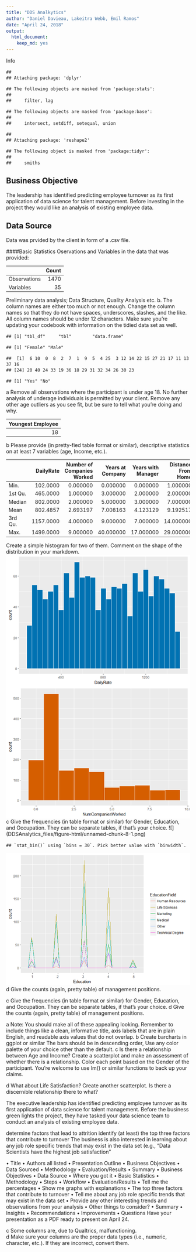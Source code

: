```yaml
---
title: "DDS Analkytics"
author: "Daniel Davieau, Lakeitra Webb, Emil Ramos"
date: "April 24, 2018"
output: 
  html_document: 
    keep_md: yes
---
```



Info

```
## 
## Attaching package: 'dplyr'
```

```
## The following objects are masked from 'package:stats':
## 
##     filter, lag
```

```
## The following objects are masked from 'package:base':
## 
##     intersect, setdiff, setequal, union
```

```
## 
## Attaching package: 'reshape2'
```

```
## The following object is masked from 'package:tidyr':
## 
##     smiths
```
## Business Objective
The leadership has identified predicting employee turnover as its first application of data science for talent management. Before investing in the project they would like an analysis of existing employee data.  

## Data Source
Data was prvided by the client in form of a .csv file.  

####Basic Statistics
Oservations and Variables in the data that was provided:

<table class="table table-striped" style="width: auto !important; ">
 <thead>
  <tr>
   <th style="text-align:left;">   </th>
   <th style="text-align:right;"> Count </th>
  </tr>
 </thead>
<tbody>
  <tr>
   <td style="text-align:left;"> Observations </td>
   <td style="text-align:right;"> 1470 </td>
  </tr>
  <tr>
   <td style="text-align:left;"> Variables </td>
   <td style="text-align:right;"> 35 </td>
  </tr>
</tbody>
</table>
Preliminary data analysis; Data Structure, Quality Analysis etc.
b.	The column names are either too much or not enough.  Change the column names so that they do not have spaces, underscores, slashes, and the like. All column names should be under 12 characters. Make sure you’re updating your codebook with information on the tidied data set as well.

```
## [1] "tbl_df"     "tbl"        "data.frame"
```

```
## [1] "Female" "Male"
```

```
##  [1]  6 10  0  8  2  7  1  9  5  4 25  3 12 14 22 15 27 21 17 11 13 37 16
## [24] 20 40 24 33 19 36 18 29 31 32 34 26 30 23
```

```
## [1] "Yes" "No"
```
a	Remove all observations where the participant is under age 18.  No further analysis of underage individuals is permitted by your client.  Remove any other age outliers as you see fit, but be sure to tell what you’re doing and why.
<table class="table table-striped" style="width: auto !important; ">
 <thead>
  <tr>
   <th style="text-align:right;"> Youngest Employee </th>
  </tr>
 </thead>
<tbody>
  <tr>
   <td style="text-align:right;"> 18 </td>
  </tr>
</tbody>
</table>
b	Please provide (in pretty-fied table format or similar), descriptive statistics on at least 7 variables (age, Income, etc.). 
<table class="table table-striped" style="width: auto !important; margin-left: auto; margin-right: auto;">
 <thead>
  <tr>
   <th style="text-align:left;">   </th>
   <th style="text-align:right;"> DailyRate </th>
   <th style="text-align:right;"> Number of Companies Worked </th>
   <th style="text-align:right;"> Years at Company </th>
   <th style="text-align:right;"> Years with Manager </th>
   <th style="text-align:right;"> Distance From Home </th>
   <th style="text-align:right;"> Percent Salary Hike </th>
   <th style="text-align:right;"> Years in Current Role </th>
  </tr>
 </thead>
<tbody>
  <tr>
   <td style="text-align:left;"> Min. </td>
   <td style="text-align:right;"> 102.0000 </td>
   <td style="text-align:right;"> 0.000000 </td>
   <td style="text-align:right;"> 0.000000 </td>
   <td style="text-align:right;"> 0.000000 </td>
   <td style="text-align:right;"> 1.000000 </td>
   <td style="text-align:right;"> 11.00000 </td>
   <td style="text-align:right;"> 0.000000 </td>
  </tr>
  <tr>
   <td style="text-align:left;"> 1st Qu. </td>
   <td style="text-align:right;"> 465.0000 </td>
   <td style="text-align:right;"> 1.000000 </td>
   <td style="text-align:right;"> 3.000000 </td>
   <td style="text-align:right;"> 2.000000 </td>
   <td style="text-align:right;"> 2.000000 </td>
   <td style="text-align:right;"> 12.00000 </td>
   <td style="text-align:right;"> 2.000000 </td>
  </tr>
  <tr>
   <td style="text-align:left;"> Median </td>
   <td style="text-align:right;"> 802.0000 </td>
   <td style="text-align:right;"> 2.000000 </td>
   <td style="text-align:right;"> 5.000000 </td>
   <td style="text-align:right;"> 3.000000 </td>
   <td style="text-align:right;"> 7.000000 </td>
   <td style="text-align:right;"> 14.00000 </td>
   <td style="text-align:right;"> 3.000000 </td>
  </tr>
  <tr>
   <td style="text-align:left;"> Mean </td>
   <td style="text-align:right;"> 802.4857 </td>
   <td style="text-align:right;"> 2.693197 </td>
   <td style="text-align:right;"> 7.008163 </td>
   <td style="text-align:right;"> 4.123129 </td>
   <td style="text-align:right;"> 9.192517 </td>
   <td style="text-align:right;"> 15.20952 </td>
   <td style="text-align:right;"> 4.229252 </td>
  </tr>
  <tr>
   <td style="text-align:left;"> 3rd Qu. </td>
   <td style="text-align:right;"> 1157.0000 </td>
   <td style="text-align:right;"> 4.000000 </td>
   <td style="text-align:right;"> 9.000000 </td>
   <td style="text-align:right;"> 7.000000 </td>
   <td style="text-align:right;"> 14.000000 </td>
   <td style="text-align:right;"> 18.00000 </td>
   <td style="text-align:right;"> 7.000000 </td>
  </tr>
  <tr>
   <td style="text-align:left;"> Max. </td>
   <td style="text-align:right;"> 1499.0000 </td>
   <td style="text-align:right;"> 9.000000 </td>
   <td style="text-align:right;"> 40.000000 </td>
   <td style="text-align:right;"> 17.000000 </td>
   <td style="text-align:right;"> 29.000000 </td>
   <td style="text-align:right;"> 25.00000 </td>
   <td style="text-align:right;"> 18.000000 </td>
  </tr>
</tbody>
</table>
Create a simple histogram for two of them.  Comment on the shape of the distribution in your markdown.
<img src="DDSAnalytics_files/figure-html/unnamed-chunk-7-1.png" style="display: block; margin: auto;" /><img src="DDSAnalytics_files/figure-html/unnamed-chunk-7-2.png" style="display: block; margin: auto;" />
c	Give the frequencies (in table format or similar) for Gender, Education, and Occupation.  They can be separate tables, if that’s your choice.
![](DDSAnalytics_files/figure-html/unnamed-chunk-8-1.png)<!-- -->

```
## `stat_bin()` using `bins = 30`. Pick better value with `binwidth`.
```

![](DDSAnalytics_files/figure-html/unnamed-chunk-8-2.png)<!-- -->
d	Give the counts (again, pretty table) of management positions.

c	Give the frequencies (in table format or similar) for Gender, Education, and Occupation.  They can be separate tables, if that’s your choice.
d	Give the counts (again, pretty table) of management positions.

a	Note: You should make all of these appealing looking.  Remember to include things like a clean, informative title, axis labels that are in plain English, and readable axis values that do not overlap.
b	Create barcharts in ggplot or similar  The bars should be in descending order, Use any color palette of your choice other than the default.
c	Is there a relationship between Age and Income?  Create a scatterplot and make an assessment of whether there is a relationship.  Color each point based on the Gender of the participant.  You’re welcome to use lm() or similar functions to back up your claims.

d	What about Life Satisfaction?  Create another scatterplot.  Is there a discernible relationship there to what?   



The executive leadership has identified predicting employee turnover as its first application of data science for talent management. Before the business green lights the project, they have tasked your data science team to conduct an analysis of existing employee data.

determine factors that lead to attrition
identify (at least) the top three factors that contribute to turnover
The business is also interested in learning about any job role specific trends that may exist in the data set (e.g., “Data Scientists have the highest job satisfaction”

•	Title
•	Authors all listed
•	Presentation Outline
•	Business Objectives
•	Data Sourced
•	Methodology
•	Evaluation/Results
•	Summary
•	Business Objectives
•	Data Source	
•	Where you got it 
•	Basic Statistics 
•	Methodology	
•	Steps 
•	Workflow
•	Evaluation/Results
•	Tell me the percentages
•	Show me graphs with explanations
•	The top three factors that contribute to turnover
•	Tell me about any job role specific trends that may exist in the data set
•	Provide any other interesting trends and observations from your analysis
•	Other things to consider?
•	Summary 
•	Insights
•	Recommendations
•	Improvements
•	Questions
Have your presentation as a PDF ready to present on April 24. 

c	Some columns are, due to Qualtrics, malfunctioning.  
d	Make sure your columns are the proper data types (i.e., numeric, character, etc.).  If they are incorrect, convert them.
